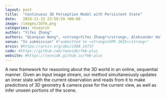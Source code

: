 ```yaml
---
layout: post
title:  "Continuous 3D Perception Model with Persistent State"
date:   2024-11-15 23:59:59 +00:00
image: /images/3dfm.png
categories: research
author: "Yifei Zhang"
authors: "Qianqian Wang*, <strong>Yifei Zhang*</strong>, Aleksander Holynski, Alexei A Efros, and Angjoo Kanazawa"
venue: "In submission" #"submitted to <strong>CVPR 2025</strong>"
arxiv: #https://arxiv.org/abs/2308.14737
code: #https://github.com/leonidk/fmb-plus
website: #https://leonidk.github.io/fmb-plus
---
```

A new framework for reasoning about the 3D world in an online, sequential manner. Given an input image stream, our method simultaneously updates an inner state with the current observation and reads from it to make predictions of 3D geometry & camera pose for the current view, as well as infer unseen portions of the scene.